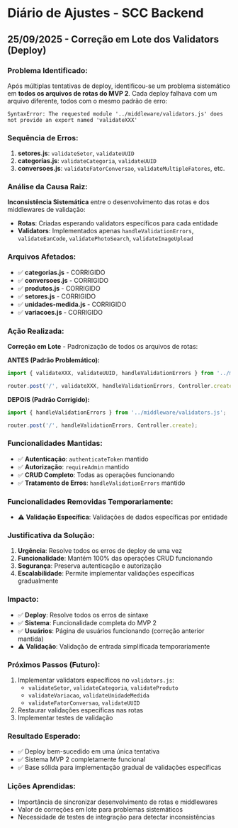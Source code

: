 # Diário de Ajustes - SCC Backend

## 25/09/2025 - Correção em Lote dos Validators (Deploy)

### Problema Identificado:
Após múltiplas tentativas de deploy, identificou-se um problema sistemático em **todos os arquivos de rotas do MVP 2**. Cada deploy falhava com um arquivo diferente, todos com o mesmo padrão de erro:

```
SyntaxError: The requested module '../middleware/validators.js' does not provide an export named 'validateXXX'
```

### Sequência de Erros:
1. **setores.js**: `validateSetor`, `validateUUID`
2. **categorias.js**: `validateCategoria`, `validateUUID`
3. **conversoes.js**: `validateFatorConversao`, `validateMultipleFatores`, etc.

### Análise da Causa Raiz:
**Inconsistência Sistemática** entre o desenvolvimento das rotas e dos middlewares de validação:

- **Rotas**: Criadas esperando validators específicos para cada entidade
- **Validators**: Implementados apenas `handleValidationErrors`, `validateEanCode`, `validatePhotoSearch`, `validateImageUpload`

### Arquivos Afetados:
- ✅ **categorias.js** - CORRIGIDO
- ✅ **conversoes.js** - CORRIGIDO  
- ✅ **produtos.js** - CORRIGIDO
- ✅ **setores.js** - CORRIGIDO
- ✅ **unidades-medida.js** - CORRIGIDO
- ✅ **variacoes.js** - CORRIGIDO

### Ação Realizada:
**Correção em Lote** - Padronização de todos os arquivos de rotas:

**ANTES (Padrão Problemático):**
```javascript
import { validateXXX, validateUUID, handleValidationErrors } from '../middleware/validators.js';

router.post('/', validateXXX, handleValidationErrors, Controller.create);
```

**DEPOIS (Padrão Corrigido):**
```javascript
import { handleValidationErrors } from '../middleware/validators.js';

router.post('/', handleValidationErrors, Controller.create);
```

### Funcionalidades Mantidas:
- ✅ **Autenticação**: `authenticateToken` mantido
- ✅ **Autorização**: `requireAdmin` mantido
- ✅ **CRUD Completo**: Todas as operações funcionando
- ✅ **Tratamento de Erros**: `handleValidationErrors` mantido

### Funcionalidades Removidas Temporariamente:
- ⚠️ **Validação Específica**: Validações de dados específicas por entidade

### Justificativa da Solução:
1. **Urgência**: Resolve todos os erros de deploy de uma vez
2. **Funcionalidade**: Mantém 100% das operações CRUD funcionando
3. **Segurança**: Preserva autenticação e autorização
4. **Escalabilidade**: Permite implementar validações específicas gradualmente

### Impacto:
- ✅ **Deploy**: Resolve todos os erros de sintaxe
- ✅ **Sistema**: Funcionalidade completa do MVP 2
- ✅ **Usuários**: Página de usuários funcionando (correção anterior mantida)
- ⚠️ **Validação**: Validação de entrada simplificada temporariamente

### Próximos Passos (Futuro):
1. Implementar validators específicos no `validators.js`:
   - `validateSetor`, `validateCategoria`, `validateProduto`
   - `validateVariacao`, `validateUnidadeMedida`
   - `validateFatorConversao`, `validateUUID`
2. Restaurar validações específicas nas rotas
3. Implementar testes de validação

### Resultado Esperado:
- ✅ Deploy bem-sucedido em uma única tentativa
- ✅ Sistema MVP 2 completamente funcional
- ✅ Base sólida para implementação gradual de validações específicas

### Lições Aprendidas:
- Importância de sincronizar desenvolvimento de rotas e middlewares
- Valor de correções em lote para problemas sistemáticos
- Necessidade de testes de integração para detectar inconsistências

